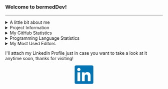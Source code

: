 ### Welcome to bermedDev!

<hr>
<!--Personal Information-->
<details>
  <summary>A little bit about me</summary>  
  <ul>
    <li><p> My name is Fernando J. Bermúdez Medina. I am a senior Computer Science & Engineering Undegraduate Student at the <strong> University of Puerto Rico, Mayagüez Campus</strong>.</p></li>
        <li>I am exepcted to start working as a Software Engineer at <strong>Apple</strong> under the Evolve Rotational program in Seattle, WA upon graduation in July, 2023.</li>
    <li>I was a Software Development Engineering Intern at <strong>Amazon</strong> in Summer 2021, and a Software Engineering Intern in Summer 2022 with <strong>Meta</strong>!</li>
    <li>I am currently working as an <strong>Instructor</strong> for the <strong>CIIC4020/ICOM4035</strong> course (Data Structures) right here at UPRM</li>
    <li>Some of my technical skills include Data Structures & Algorithms; knowledge in languages like C, C++, Java, Python, JavaScript, SQL; knowledge in web frameworks such as Django, Flask, React.js, Bootstrap and many more; and finally knowledge in theoretical computer science like Operating Systems concepts, Computer Architecture and more</li>
    <li>I am also actively seeking some summer intenships (or Co-Ops if any) thet can allow me to increase my skills in the field of Software Engineering and Computer Science.</li>
  </ul>
</details>

<!--Projects Table-->
<details>
  <summary>Project Information</summary>
  <ul>
  <li>In this GitHub Profile you will see that I will upload some personal projects, as well as some classwork projects from the courses I'm taking this semester.</li>
  <li>Below is a table showing some projects I am working on that are in development or are ready to go!</li>
    <li>Projects that are marked as <strong>Done</strong> have their repo's available to see in this profile, the one's that are <strong>In Progress</strong> are mostly private, so you'll have to wait a bit more to find out what were developing! So keep checking this profile to see what's changed and feel free to contact me any time!</li>
  </ul>
<table class="tg">
<thead>
  <tr>
    <th class="tg-c3ow">Project</th>
    <th class="tg-c3ow">Progress</th>
    <th class="tg-c3ow">Location</th>
  </tr>
</thead>
<tbody>
  <tr>
    <td class="tg-c3ow">Web App - My Backlog Handler</td>
    <td class="tg-c3ow">Done</td>
    <td class="tg-c3ow"><a href="https://github.com/bermed28/my-backlog-handler">My Repo</a></td>
  </tr>
  <tr>
    <td class="tg-c3ow">Web App - Booking System</td>
    <td class="tg-c3ow">Done</td>
    <td class="tg-c3ow"><a href="https://github.com/bermed28/booking-system.git" target="_blank" rel="noopener noreferrer">This Repo</a></td>
  </tr>
  <tr>
    <td class="tg-c3ow">Mobile App - ToDo Buddy</td>
    <td class="tg-c3ow">In Progress</td>
    <td class="tg-c3ow"><a href="https://github.com/bermed28/todo-buddy.git" target="_blank" rel="noopener noreferrer">This Repo</a></td>
  </tr>
  <tr>
    <td class="tg-c3ow">Course Repos</td>
    <td class="tg-c3ow">Done (<span style="font-weight:bold">CIIC4010/4020/4030</span>)</td>
    <td class="tg-c3ow"><a href="https://github.com/bermed28" target="_blank" rel="noopener noreferrer">My Profile</a></td>
  </tr>
  <tr>
    <td class="tg-c3ow">Course Labs</td>
    <td class="tg-c3ow">Done</td>
    <td class="tg-c3ow"><a href="https://github.com/bermed28" target="_blank" rel="noopener noreferrer">My Profile</a></td>
  </tr>
</tbody>
</table>

</details>

<!--Some GitHub Embeds-->
<details>
  <summary>My GitHub Statistics</summary>
  <p align="center">
    <img src="https://github-readme-stats.vercel.app/api?username=bermed28&show_icons=true"/>
  </p>
</details>

<details>
  <summary>Programming Language Statistics</summary>
  <p align="center">
    <img src="https://github-readme-stats.vercel.app/api/top-langs/?username=bermed28&layout=compact"/>
  </p>
</details>

<details>
  <summary>My Most Used Editors</summary>
  <p align="center">
    <img src="https://wakatime.com/share/@bermed28/5e35e06c-44c5-4378-bc20-0263a818dda3.svg" height="400"/>
  </p>
</details>

<!--Social Media + Resume-->
<p>I'll attach my LinkedIn Profile just in case you want to take a look at it anytime soon, thanks for visiting!</p>
<p align="center">
  <a href="https://linkedin.com/in/bermed28"> 
    <img src="LinkedIn.png" height="60px" width="60px">
  </a>
<!--   <a href="https://drive.google.com/file/d/1uSSG-JqTHoobNC16Ks4hvtFeikxcEUTL/view?usp=sharing"> 
    <img src="resume-icon-3.png" height="60px" width="60px">
  </a> -->
 </p>

</hr>





